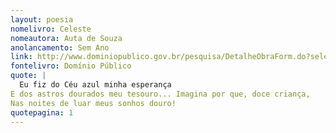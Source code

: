 ```yaml
---
layout: poesia
nomelivro: Celeste
nomeautora: Auta de Souza
anolancamento: Sem Ano
link: http://www.dominiopublico.gov.br/pesquisa/DetalheObraForm.do?select_action=&co_obra=81709
fontelivro: Domínio Público
quote: |
  Eu fiz do Céu azul minha esperança
E dos astros dourados meu tesouro... Imagina por que, doce criança,
Nas noites de luar meus sonhos douro!
quotepagina: 1
---
```


